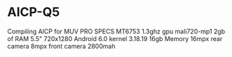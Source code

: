 # AICP-Q5
Compiling AICP for MUV PRO
SPECS
MT6753 1.3ghz
gpu mali720-mp1
2gb of RAM
5.5" 720x1280
Android 6.0 kernel 3.18.19
16gb Memory
16mpx rear camera
8mpx front camera
2800mah
